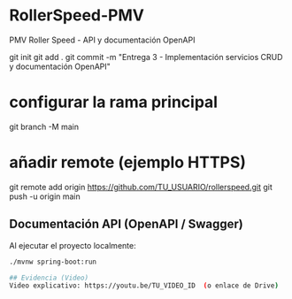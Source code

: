 # RollerSpeed-PMV
PMV Roller Speed - API y documentación OpenAPI

git init
git add .
git commit -m "Entrega 3 - Implementación servicios CRUD y documentación OpenAPI"
# configurar la rama principal
git branch -M main
# añadir remote (ejemplo HTTPS)
git remote add origin https://github.com/TU_USUARIO/rollerspeed.git
git push -u origin main

## Documentación API (OpenAPI / Swagger)

Al ejecutar el proyecto localmente:

```bash
./mvnw spring-boot:run

## Evidencia (Video)
Video explicativo: https://youtu.be/TU_VIDEO_ID  (o enlace de Drive)
